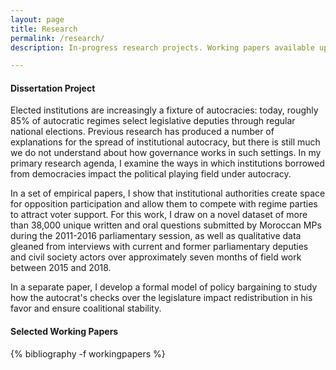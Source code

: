 ```yaml
---
layout: page
title: Research
permalink: /research/
description: In-progress research projects. Working papers available upon request.

---
```

<h4>Dissertation Project</h4>

Elected institutions are increasingly a fixture of autocracies: today, roughly 85% of autocratic regimes select legislative deputies through regular national elections. Previous research has produced a number of explanations for the spread of institutional autocracy, but there is still much we do not understand about how governance works in such settings.
In my primary research agenda, I examine the ways in which institutions borrowed from democracies impact the political playing field under autocracy.

In a set of empirical papers, I show that institutional authorities create space for opposition participation and allow them to compete with regime parties to attract voter support. For this work, I draw on a novel dataset of more than 38,000 unique written and oral questions submitted by Moroccan MPs during the 2011-2016 parliamentary session, as well as qualitative data gleaned from interviews with current and former parliamentary deputies and civil society actors over approximately seven months of field work between 2015 and 2018.

In a separate paper, I develop a formal model of policy bargaining to study how the autocrat's checks over the legislature impact redistribution in his favor and ensure coalitional stability.



<h4>Selected Working Papers</h4>

{% bibliography -f workingpapers %}
